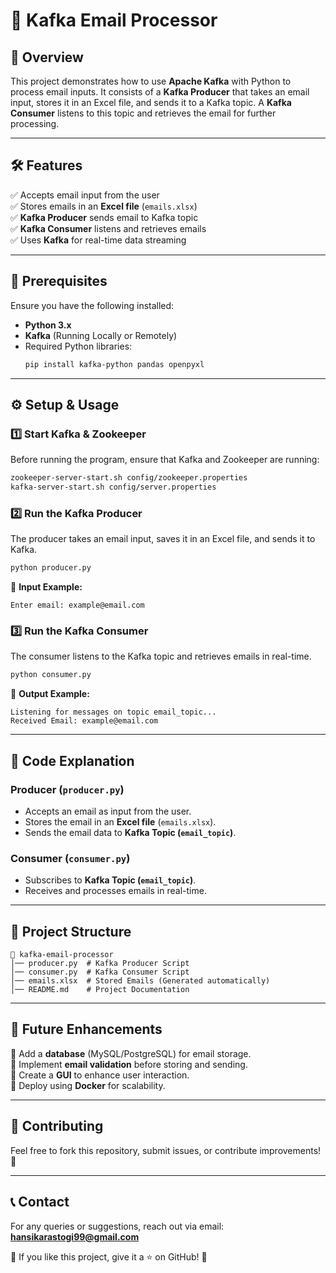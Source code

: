 # 📧 Kafka Email Processor

## 🚀 Overview
This project demonstrates how to use **Apache Kafka** with Python to process email inputs. It consists of a **Kafka Producer** that takes an email input, stores it in an Excel file, and sends it to a Kafka topic. A **Kafka Consumer** listens to this topic and retrieves the email for further processing.

---

## 🛠️ Features
✅ Accepts email input from the user  
✅ Stores emails in an **Excel file** (`emails.xlsx`)  
✅ **Kafka Producer** sends email to Kafka topic  
✅ **Kafka Consumer** listens and retrieves emails  
✅ Uses **Kafka** for real-time data streaming  

---

## 📌 Prerequisites
Ensure you have the following installed:
- **Python 3.x**
- **Kafka** (Running Locally or Remotely)
- Required Python libraries:
  ```sh
  pip install kafka-python pandas openpyxl
  ```

---

## ⚙️ Setup & Usage

### 1️⃣ Start Kafka & Zookeeper
Before running the program, ensure that Kafka and Zookeeper are running:
```sh
zookeeper-server-start.sh config/zookeeper.properties
kafka-server-start.sh config/server.properties
```

### 2️⃣ Run the Kafka Producer
The producer takes an email input, saves it in an Excel file, and sends it to Kafka.
```sh
python producer.py
```
📌 **Input Example:**
```
Enter email: example@email.com
```

### 3️⃣ Run the Kafka Consumer
The consumer listens to the Kafka topic and retrieves emails in real-time.
```sh
python consumer.py
```
📌 **Output Example:**
```
Listening for messages on topic email_topic...
Received Email: example@email.com
```

---

## 📜 Code Explanation

### **Producer (`producer.py`)**
- Accepts an email as input from the user.
- Stores the email in an **Excel file** (`emails.xlsx`).
- Sends the email data to **Kafka Topic (`email_topic`)**.

### **Consumer (`consumer.py`)**
- Subscribes to **Kafka Topic (`email_topic`)**.
- Receives and processes emails in real-time.

---

## 📂 Project Structure
```
📂 kafka-email-processor
│── producer.py  # Kafka Producer Script
│── consumer.py  # Kafka Consumer Script
│── emails.xlsx  # Stored Emails (Generated automatically)
│── README.md    # Project Documentation
```

---

## 🎯 Future Enhancements
🔹 Add a **database** (MySQL/PostgreSQL) for email storage.  
🔹 Implement **email validation** before storing and sending.  
🔹 Create a **GUI** to enhance user interaction.  
🔹 Deploy using **Docker** for scalability.  

---

## 🤝 Contributing
Feel free to fork this repository, submit issues, or contribute improvements! 🚀

---

## 📞 Contact
For any queries or suggestions, reach out via email: **hansikarastogi99@gmail.com**

🌟 If you like this project, give it a ⭐ on GitHub! 🎉

